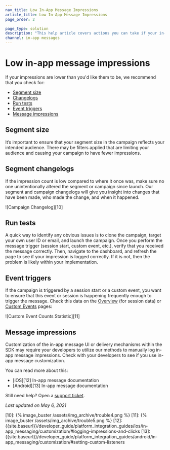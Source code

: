 ```yaml
---
nav_title: Low In-App Message Impressions
article_title: Low In-App Message Impressions
page_order: 2

page_type: solution
description: "This help article covers actions you can take if your in-app message impressions are lower than you'd like them to be."
channel: in-app messages
---
```

# Low in-app message impressions

If your impressions are lower than you'd like them to be, we recommend that you check for:

* [Segment size](#segment-size)
* [Changelogs](#segment-changelogs)
* [Run tests](#run-tests)
* [Event triggers](#event-triggers)
* [Message impressions](#message-impressions)

## Segment size

It’s important to ensure that your segment size in the campaign reflects your intended audience. There may be filters applied that are limiting your audience and causing your campaign to have fewer impressions.

## Segment changelogs

If the impression count is low compared to where it once was, make sure no one unintentionally altered the segment or campaign since launch. Our segment and campaign changelogs will give you insight into changes that have been made, who made the change, and when it happened.

![Campaign Changelog][10]

## Run tests

A quick way to identify any obvious issues is to clone the campaign, target your own user ID or email, and launch the campaign. Once you perform the message trigger (session start, custom event, etc.), verify that you received the message correctly. Then, navigate to the dashboard, and refresh the page to see if your impression is logged correctly. If it is not, then the problem is likely within your implementation.


## Event triggers

If the campaign is triggered by a session start or a custom event, you want to ensure that this event or session is happening frequently enough to trigger the message. Check this data on the [Overview][1] (for session data) or [Custom Events][2] pages:

![Custom Event Counts Statistic][11]

## Message impressions

Customization of the in-app message UI or delivery mechanisms within the SDK may require your developers to utilize our methods to manually log in-app message impressions. Check with your developers to see if you use in-app message customization.

You can read more about this:
  * [iOS][12] In-app message documentation
  * [Android][13] In-app message documentation

Still need help? Open a [support ticket]({{site.baseurl}}/braze_support/).

_Last updated on May 6, 2021_

[1]: {{site.baseurl}}/user_guide/data_and_analytics/your_reports/understanding_your_app_usage_data/#understanding-your-app-usage-data
[2]: {{site.baseurl}}/user_guide/data_and_analytics/configuring_reporting/#configuring-reporting
[10]: {% image_buster /assets/img_archive/trouble4.png %}
[11]: {% image_buster /assets/img_archive/trouble5.png %}
[12]: {{site.baseurl}}/developer_guide/platform_integration_guides/ios/in-app_messaging/customization/#logging-impressions-and-clicks
[13]: {{site.baseurl}}/developer_guide/platform_integration_guides/android/in-app_messaging/customization/#setting-custom-listeners
